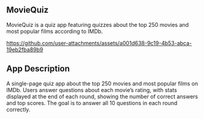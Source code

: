## **MovieQuiz**

MovieQuiz is a quiz app featuring quizzes about the top 250 movies and most popular films according to IMDb.

https://github.com/user-attachments/assets/a001d638-9c19-4b53-abca-19eb2fba89b9

## **App Description**

A single-page quiz app about the top 250 movies and most popular films on IMDb. Users answer questions about each movie’s rating, with stats displayed at the end of each round, showing the number of correct answers and top scores. The goal is to answer all 10 questions in each round correctly.
